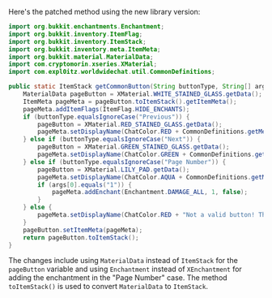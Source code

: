 Here's the patched method using the new library version:

```java
import org.bukkit.enchantments.Enchantment;
import org.bukkit.inventory.ItemFlag;
import org.bukkit.inventory.ItemStack;
import org.bukkit.inventory.meta.ItemMeta;
import org.bukkit.material.MaterialData;
import com.cryptomorin.xseries.XMaterial;
import com.expl0itz.worldwidechat.util.CommonDefinitions;

public static ItemStack getCommonButton(String buttonType, String[] args) {
    MaterialData pageButton = XMaterial.WHITE_STAINED_GLASS.getData();
    ItemMeta pageMeta = pageButton.toItemStack().getItemMeta();
    pageMeta.addItemFlags(ItemFlag.HIDE_ENCHANTS);
    if (buttonType.equalsIgnoreCase("Previous")) {
        pageButton = XMaterial.RED_STAINED_GLASS.getData();
        pageMeta.setDisplayName(ChatColor.RED + CommonDefinitions.getMessage("wwcConfigGUIPreviousPageButton"));
    } else if (buttonType.equalsIgnoreCase("Next")) {
        pageButton = XMaterial.GREEN_STAINED_GLASS.getData();
        pageMeta.setDisplayName(ChatColor.GREEN + CommonDefinitions.getMessage("wwcConfigGUINextPageButton"));
    } else if (buttonType.equalsIgnoreCase("Page Number")) {
        pageButton = XMaterial.LILY_PAD.getData();
        pageMeta.setDisplayName(ChatColor.AQUA + CommonDefinitions.getMessage("wwcGUIPageNumber", args));
        if (args[0].equals("1")) {
            pageMeta.addEnchant(Enchantment.DAMAGE_ALL, 1, false);
        }
    } else {
        pageMeta.setDisplayName(ChatColor.RED + "Not a valid button! This is a bug, please report it.");
    }
    pageButton.setItemMeta(pageMeta);
    return pageButton.toItemStack();
}
```

The changes include using `MaterialData` instead of `ItemStack` for the `pageButton` variable and using `Enchantment` instead of `XEnchantment` for adding the enchantment in the "Page Number" case. The method `toItemStack()` is used to convert `MaterialData` to `ItemStack`.